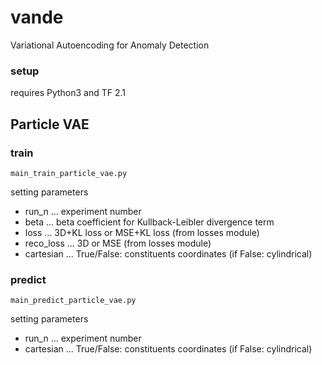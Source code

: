 # vande
Variational Autoencoding for Anomaly Detection

### setup
requires Python3 and TF 2.1

## Particle VAE

### train
```
main_train_particle_vae.py
```

setting parameters
- run_n ... experiment number
- beta ... beta coefficient for Kullback-Leibler divergence term
- loss ... 3D+KL loss or MSE+KL loss (from losses module)
- reco_loss ... 3D or MSE (from losses module)
- cartesian ... True/False: constituents coordinates (if False: cylindrical)

### predict
```
main_predict_particle_vae.py
```
setting parameters
- run_n ... experiment number
- cartesian ... True/False: constituents coordinates (if False: cylindrical)
